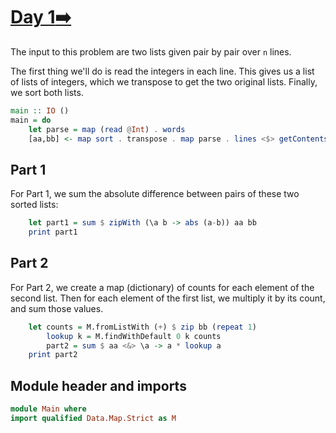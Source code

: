 # [Day 1](https://adventofcode.com/2024/day/1)[➡️](src/day02.md)

The input to this problem are two lists given pair by pair over `n` lines.

The first thing we'll do is read the integers in each line. This gives us a
list of lists of integers, which we transpose to get the two original lists.
Finally, we sort both lists.

```haskell
main :: IO ()
main = do
    let parse = map (read @Int) . words
    [aa,bb] <- map sort . transpose . map parse . lines <$> getContents
```

## Part 1

For Part 1, we sum the absolute difference between pairs of these two sorted
lists:

```haskell
    let part1 = sum $ zipWith (\a b -> abs (a-b)) aa bb
    print part1
```

## Part 2

For Part 2, we create a map (dictionary) of counts for each element of the
second list.  Then for each element of the first list, we multiply it by its
count, and sum those values.

```haskell
    let counts = M.fromListWith (+) $ zip bb (repeat 1)
        lookup k = M.findWithDefault 0 k counts
        part2 = sum $ aa <&> \a -> a * lookup a
    print part2
```

## Module header and imports

```haskell top
module Main where
import qualified Data.Map.Strict as M
```
